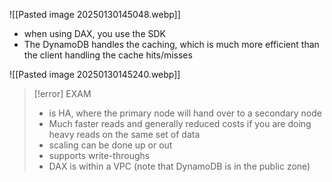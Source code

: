 ![[Pasted image 20250130145048.webp]]
- when using DAX, you use the SDK 
- The DynamoDB handles the caching, which is much more efficient than the client handling the cache hits/misses


![[Pasted image 20250130145240.webp]]


>[!error] EXAM
>- is HA, where the primary node will hand over to a secondary node
>- Much faster reads and generally reduced costs if you are doing heavy reads on the same set of data
>- scaling can be done up or out 
>- supports write-throughs 
>- DAX is within a VPC (note that DynamoDB is in the public zone)


